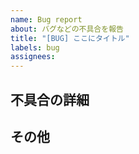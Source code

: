 ```yaml
---
name: Bug report
about: バグなどの不具合を報告
title: "[BUG] ここにタイトル"
labels: bug
assignees:
---
```


## 不具合の詳細

## その他
